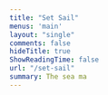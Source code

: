 ```yaml
---
title: "Set Sail"
menus: 'main'
layout: "single"
comments: false
hideTitle: true
ShowReadingTime: false
url: "/set-sail"
summary: The sea ma
---
```

<!--stackedit_data:
eyJoaXN0b3J5IjpbLTEyOTYwNzU1MzIsLTE0NzI3Nzk5MDRdfQ
==
-->